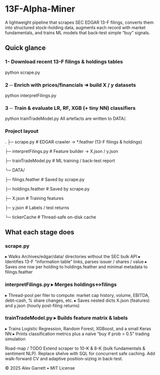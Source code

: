 # 13F-Alpha-Miner
A lightweight pipeline that scrapes SEC EDGAR 13-F filings, converts them into structured stock–holding data, augments each record with market fundamentals, and trains ML models that back-test simple “buy” signals.

## Quick glance

### 1 - Download recent 13-F filings & holdings tables
python scrape.py

### 2 ─ Enrich with prices/financials ➜ build X / y datasets
python interpretFilings.py

### 3 ─ Train & evaluate LR, RF, XGB (+ tiny NN) classifiers
python trainTradeModel.py
All artefacts are written to DATA/.

### Project layout
.
├─ scrape.py              # EDGAR crawler → *.feather (13-F filings & holdings)

├─ interpretFilings.py    # Feature builder → X.json / y.json

├─ trainTradeModel.py     # ML training / back-test report

└─ DATA/

   ├─ filings.feather     # Saved by scrape.py

   ├─ holdings.feather    # Saved by scrape.py

   ├─ X.json              # Training features

   ├─ y.json              # Labels / test returns

   └─ tickerCache         # Thread-safe on-disk cache


## What each stage does
### scrape.py	
▸ Walks Archives/edgar/data/<CIK> directories without the SEC bulk API
▸ Identifies 13-F “information table” links, parses issuer / shares / value
▸ Saves one row per holding to holdings.feather and minimal metadata to filings.feather
### interpretFilings.py	▸ Merges holdings↔filings
▸ Thread-pool per filer to compute: market cap history, volume, EBITDA, debt–cash, % share changes, etc.
▸ Saves nested dicts X.json (features) and y.json (hourly post-filing returns)
### trainTradeModel.py	▸ Builds feature matrix & labels
▸ Trains Logistic Regression, Random Forest, XGBoost, and a small Keras NN
▸ Prints classification metrics plus a naïve “buy if prob > 0.5” trading simulation

Road-map / TODO
Extend scraper to 10-K & 8-K (bulk fundamentals & sentiment NLP).
Replace shelve with SQL for concurrent safe caching.
Add walk-forward CV and adaptive position-sizing in back-test.

© 2025 Alex Garrett • MIT License